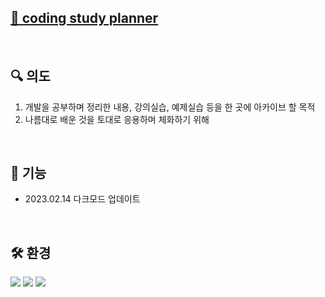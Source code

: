 
## [📒 coding study planner](https://mightyantgirl.github.io/codestudy/)

<br>


🔍 의도
---
1. 개발을 공부하며 정리한 내용, 강의실습, 예제실습 등을 한 곳에 아카이브 할 목적
2. 나름대로 배운 것을 토대로 응용하며 체화하기 위해

<br>

📣 기능
---
- 2023.02.14 다크모드 업데이트


<br>

🛠 환경
---
<img src="https://img.shields.io/badge/HTML-E34F26?style=flat-square&logo=html5&logoColor=white"/> <img src="https://img.shields.io/badge/CSS-1572B6?style=flat-square&logo=css3&logoColor=white"/> <img src="https://img.shields.io/badge/javascript-F7DF1E?style=flat-square&logo=javascript&logoColor=white"/>
